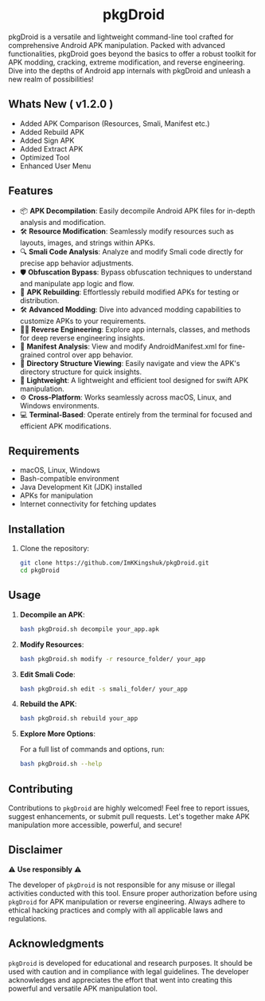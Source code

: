 <h1 align="center">pkgDroid</h1>

pkgDroid is a versatile and lightweight command-line tool crafted for comprehensive Android APK manipulation. Packed with advanced functionalities, pkgDroid goes beyond the basics to offer a robust toolkit for APK modding, cracking, extreme modification, and reverse engineering. Dive into the depths of Android app internals with pkgDroid and unleash a new realm of possibilities!

## Whats New ( v1.2.0 )

- Added APK Comparison (Resources, Smali, Manifest etc.)
- Added Rebuild APK
- Added Sign APK
- Added Extract APK
- Optimized Tool
- Enhanced User Menu

## Features

- 📦 **APK Decompilation**: Easily decompile Android APK files for in-depth analysis and modification.
- 🛠️ **Resource Modification**: Seamlessly modify resources such as layouts, images, and strings within APKs.
- 🔍 **Smali Code Analysis**: Analyze and modify Smali code directly for precise app behavior adjustments.
- 🛡️ **Obfuscation Bypass**: Bypass obfuscation techniques to understand and manipulate app logic and flow.
- 🧩 **APK Rebuilding**: Effortlessly rebuild modified APKs for testing or distribution.
- 🛠️ **Advanced Modding**: Dive into advanced modding capabilities to customize APKs to your requirements.
- 🕵️‍♂️ **Reverse Engineering**: Explore app internals, classes, and methods for deep reverse engineering insights.
- 📄 **Manifest Analysis**: View and modify AndroidManifest.xml for fine-grained control over app behavior.
- 📂 **Directory Structure Viewing**: Easily navigate and view the APK's directory structure for quick insights.
- 🚀 **Lightweight**: A lightweight and efficient tool designed for swift APK manipulation.
- ⚙️ **Cross-Platform**: Works seamlessly across macOS, Linux, and Windows environments.
- 💻 **Terminal-Based**: Operate entirely from the terminal for focused and efficient APK modifications.

## Requirements

- macOS, Linux, Windows
- Bash-compatible environment
- Java Development Kit (JDK) installed
- APKs for manipulation
- Internet connectivity for fetching updates

## Installation

1. Clone the repository:

   ```bash
   git clone https://github.com/ImKKingshuk/pkgDroid.git
   cd pkgDroid
   ```

## Usage

1. **Decompile an APK**:

   ```bash
   bash pkgDroid.sh decompile your_app.apk
   ```

2. **Modify Resources**:

   ```bash
   bash pkgDroid.sh modify -r resource_folder/ your_app
   ```

3. **Edit Smali Code**:

   ```bash
   bash pkgDroid.sh edit -s smali_folder/ your_app
   ```

4. **Rebuild the APK**:

   ```bash
   bash pkgDroid.sh rebuild your_app
   ```

5. **Explore More Options**:

   For a full list of commands and options, run:

   ```bash
   bash pkgDroid.sh --help
   ```

## Contributing

Contributions to `pkgDroid` are highly welcomed! Feel free to report issues, suggest enhancements, or submit pull requests. Let's together make APK manipulation more accessible, powerful, and secure!

## Disclaimer

⚠️ **Use responsibly** ⚠️

The developer of `pkgDroid` is not responsible for any misuse or illegal activities conducted with this tool. Ensure proper authorization before using `pkgDroid` for APK manipulation or reverse engineering. Always adhere to ethical hacking practices and comply with all applicable laws and regulations.

## Acknowledgments

`pkgDroid` is developed for educational and research purposes. It should be used with caution and in compliance with legal guidelines. The developer acknowledges and appreciates the effort that went into creating this powerful and versatile APK manipulation tool.
